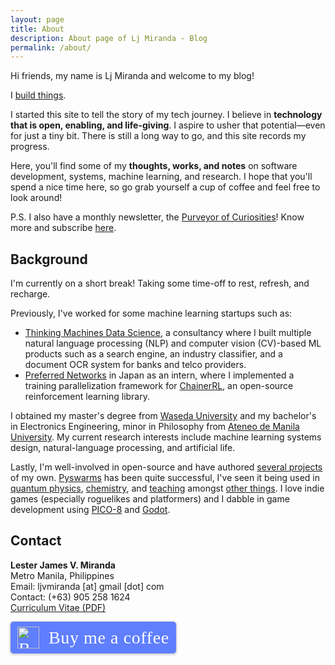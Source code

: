 ```yaml
---
layout: page
title: About
description: About page of Lj Miranda - Blog 
permalink: /about/
---
```


Hi friends, my name is Lj Miranda and welcome to my blog! 

I [build things](https://github.com/ljvmiranda921).

I started this site to tell the story of my tech journey. I believe in
**technology that is open, enabling, and life-giving**. I aspire to usher that
potential&mdash;even for just a tiny bit.  There is still a long way to go, and
this site records my progress. 

Here, you'll find some of my **thoughts, works, and notes** on software
development, systems, machine learning, and research. I hope that
you'll spend a nice time here, so go grab yourself a cup of coffee and feel
free to look around! 

P.S. I also have a monthly newsletter, the [Purveyor of Curiosities](https://ljvmiranda.substack.com/)! Know more and subscribe [here](/subscribe). 

## Background

I'm currently on a short break! Taking some time-off to rest, refresh, and recharge.

Previously, I've worked for some machine learning startups such as:

* [Thinking Machines Data Science](https://thinkingmachin.es), a consultancy where I built
    multiple natural language processing (NLP) and computer vision (CV)-based ML products such as 
    a search engine, an industry classifier, and a document OCR system for banks and telco providers.
* [Preferred Networks](https://www.preferred-networks.jp/en/) in Japan as an
    intern, where I implemented a training parallelization framework for
    [ChainerRL](https://github.com/chainer/chainerrl), an open-source
    reinforcement learning library.

I obtained my master's degree from [Waseda
University](https://www.waseda.jp/top/en) and my bachelor's in Electronics
Engineering, minor in Philosophy from [Ateneo de Manila
University](https://www.ateneo.edu). My current research interests include
machine learning systems design, natural-language processing, and artificial
life. 

Lastly, I'm well-involved in open-source and have authored [several
projects](https://github.com/ljvmiranda921) of my own.
[Pyswarms](https://github.com/ljvmiranda921/pyswarms) has been quite
successful, I've seen it being used in [quantum
physics](https://arxiv.org/abs/1801.07686),
[chemistry](https://pubs.acs.org/doi/abs/10.1021/acscentsci.8b00307), and
[teaching](https://www.gousios.gr/courses/algo-ds/optimizations.html) amongst
[other
things](https://scholar.google.com/scholar?oi=bibs&hl=en&cites=15267041073198929167).
I love indie games (especially roguelikes and platformers) and I dabble in game
development using [PICO-8](https://www.lexaloffle.com/pico-8.php) and
[Godot](https://godotengine.org/).


## Contact

**Lester James V. Miranda**  
Metro Manila, Philippines  
Email: ljvmiranda [at] gmail [dot] com  
Contact: (+63) 905 258 1624   
[Curriculum Vitae (PDF)](https://www.dropbox.com/s/kmexsi1zxpa4829/LJMiranda_CV-latest.pdf?dl=0)

<style>.bmc-button img{width: 35px !important;margin-bottom: 1px !important;box-shadow: none !important;border: none !important;vertical-align: middle !important;}.bmc-button{padding: 7px 10px 7px 10px !important;line-height: 35px !important;height:51px !important;min-width:217px !important;text-decoration: none !important;display:inline-flex !important;color:#ffffff !important;background-color:#5F7FFF !important;border-radius: 5px !important;border: 1px solid transparent !important;padding: 7px 10px 7px 10px !important;font-size: 28px !important;letter-spacing:0.6px !important;box-shadow: 0px 1px 2px rgba(190, 190, 190, 0.5) !important;-webkit-box-shadow: 0px 1px 2px 2px rgba(190, 190, 190, 0.5) !important;margin: 0 auto !important;font-family:'Cookie', cursive !important;-webkit-box-sizing: border-box !important;box-sizing: border-box !important;-o-transition: 0.3s all linear !important;-webkit-transition: 0.3s all linear !important;-moz-transition: 0.3s all linear !important;-ms-transition: 0.3s all linear !important;transition: 0.3s all linear !important;}.bmc-button:hover, .bmc-button:active, .bmc-button:focus {-webkit-box-shadow: 0px 1px 2px 2px rgba(190, 190, 190, 0.5) !important;text-decoration: none !important;box-shadow: 0px 1px 2px 2px rgba(190, 190, 190, 0.5) !important;opacity: 0.85 !important;color:#ffffff !important;}</style><link href="https://fonts.googleapis.com/css?family=Cookie" rel="stylesheet"><a class="bmc-button" target="_blank" href="https://www.buymeacoffee.com/ljvmiranda921"><img src="https://cdn.buymeacoffee.com/buttons/bmc-new-btn-logo.svg" alt="Buy me a coffee"><span style="margin-left:15px;font-size:28px !important;">Buy me a coffee</span></a>
